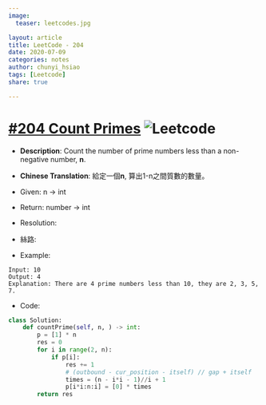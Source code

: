 ```yaml
---
image:
  teaser: leetcodes.jpg

layout: article
title: LeetCode - 204
date: 2020-07-09
categories: notes
author: chunyi_hsiao
tags: [Leetcode]
share: true

---
```

# [#204 Count Primes](https://leetcode.com/problems/count-primes/) ![Leetcode](https://img.shields.io/badge/Easy-Leetcode-green.svg)

- **Description**: Count the number of prime numbers less than a non-negative number, **n**.  

- **Chinese Translation**: 給定一個**n**, 算出1-n之間質數的數量。

- Given: n -> int
- Return: number -> int 
- Resolution: 
- 絲路: 
- Example:

```
Input: 10
Output: 4
Explanation: There are 4 prime numbers less than 10, they are 2, 3, 5, 7. 
```

- Code:

```python
class Solution:
    def countPrime(self, n, ) -> int:
        p = [1] * n
        res = 0
        for i in range(2, n):
            if p[i]:
                res += 1
                # (outbound - cur_position - itself) // gap + itself  
                times = (n - i*i - 1)//i + 1
                p[i*i:n:i] = [0] * times
        return res
```
